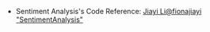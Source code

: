 - Sentiment Analysis's Code Reference: [Jiayi Li@fionajiayi "SentimentAnalysis"](https://github.com/HCI-Blockchain/SentimentAnalysis)
